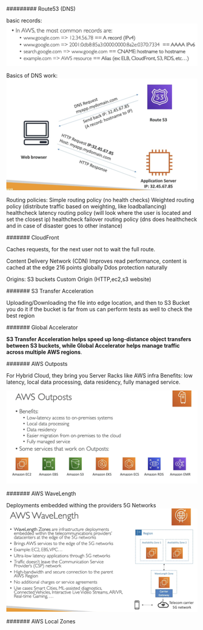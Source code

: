 #########
Route53 (DNS)

basic records:
![](imgs/dns.png)

Basics of DNS work:
![](imgs/basics-dns.png)


Routing policies:
Simple routing policy (no health checks)
Weighted routing policy (distribute traffic based on weighting, like loadballancing) healthcheck
latency routing policy (will look where the user is located and set the closest ip) healthcheck
failover routing policy (dns does healthcheck and in case of disaster goes to other instance)


#######
CloudFront

Caches requests, for the next user not to wait the full route.

Content Delivery Network (CDN)
Improves read performance, content is cached at the edge
216 points globally
Ddos protection naturally 

Origins: 
S3 buckets
Custom Origin (HTTP,ec2,s3 website)

#######
S3 Transfer Acceleration

Uploading/Downloading the file into edge location, and then to S3 Bucket
you do it if the bucket is far from us
can perform tests as well to check the best region

#######
Global Accelerator 

**S3 Transfer Acceleration helps speed up long-distance object transfers between S3 buckets, while Global Accelerator helps manage traffic across multiple AWS regions**.

#######
AWS Outposts

For Hybrid Cloud, they bring you Server Racks like AWS infra
Benefits: low latency, local data processing, data residency, fully managed service.

![](imgs/outposts.png)

#######
AWS WaveLength

Deployments embedded withing the providers 5G Networks
![](imgs/wavelength.png)

#######
AWS Local Zones



 